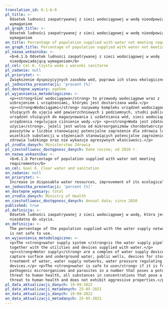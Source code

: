 ```yaml
---
translation_id: 6-1-b-0
pl_title: >-
  Odsetek ludności zaopatrywanej z sieci wodociągowej w wodę nieodpowiadającą
  wymaganiom
pl_graph_title: >-
  Odsetek ludności zaopatrywanej z sieci wodociągowej w wodę nieodpowiadającą
  wymaganiom
en_title: Percentage of population supplied with water not meeting requirements
en_graph_title: Percentage of population supplied with water not meeting requirements
pl_nazwa_wskaznika: >-
  <b>6.1.b Odsetek ludności zaopatrywanej z sieci wodociągowej w wodę
  nieodpowiadającą wymaganiom</b>
pl_cel: Cel 6. Czysta woda i warunki sanitarne
pl_zadanie: null
pl_priorytet: >-
  Zwiększenie dyspozycyjnych zasobów wód, poprawa ich stanu ekologicznego i jakości chemicznej
pl_jednostka_prezentacji: 'procent [%]'
pl_dostepne_wymiary: ogółem
pl_wyjasnienia_metodologiczne: >-
  <p><strong>Sieć wodociągowa</strong> to przewody wodociągowe wraz z
  uzbrojeniem i urządzeniami, którymi jest dostarczana woda.</p>
  <p><strong>Wodociągami</strong> nazywamy kompleks urządzeń wodociągowych
  służących do ujęcia wód powierzchniowych i podziemnych, studni publicznych,
  urządzeń służących do magazynowania i uzdatniania wód, sieci wodociągowe,
  urządzenia regulujące ciśnienie wody.</p> <p><strong>Woda jest zdatna do
  użycia</strong>, jeżeli jest wolna od mikroorganizmów chorobotwórczych i
  pasożytów w liczbie stanowiącej potencjalne zagrożenie dla zdrowia ludzkiego,
  wszelkich substancji w stężeniach stanowiących potencjalne zagrożenie dla
  zdrowia ludzkiego oraz nie wykazuje agresywnych właściwości.</p>
pl_zrodlo_danych: Ministerstwo Zdrowia
pl_czestotliwosc_dostępnosc_danych: Dane roczne; od 2010 r.
en_nazwa_wskaznika: >-
  <b>6.1.b Percentage of population supplied with water not meeting
  requirements</b>
en_cel: Goal 6. Clear water and sanitation
en_zadanie: null
en_priorytet: >-
  Increase in disposable water resources, improvement of its ecological state and chemical quality
en_jednostka_prezentacji: 'percent [%]'
en_dostepne_wymiary: total
en_zrodlo_danych: Ministry of Health
en_czestotliwosc_dostępnosc_danych: Annual data; since 2010
published: true
pl_definicja: >-
  Odsetek ludności zaopatrywanej z sieci wodociągowej w wodę, która jest
  niezdatna do użycia.
en_definicja: >-
  The percentage of the population supplied with the water supply network, which
  is not safe to use.
en_wyjasnienia_metodologiczne: >-
  <p>The <strong>water supply system </strong>is the water supply pipelines
  together with the utilities and devices supplied with water.</p>
  <p><strong>Water supply</strong> are a complex of water supply devices used to
  capture surface and underground water, public wells, devices for storage and
  treatment of water, water supply networks, water pressure regulating
  devices.</p> <p>The <strong>water is safe to use</strong> if it is free from
  pathogenic microorganisms and parasites in a number that poses a potential
  threat to human health, all substances in concentrations that pose a potential
  threat to human health and does not exhibit aggressive properties.</p>
pl_data_aktualizacji_danych: 19-09-2022
pl_data_aktualizacji_metadanych: 25-05-2021
en_data_aktualizacji_danych: 19-09-2022
en_data_aktualizacji_metadanych: 25-05-2021
---
```

